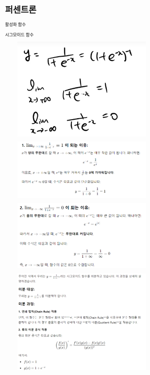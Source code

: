 # 퍼센트론

활성화 함수&#x20;

시그모이드 함수

<figure><img src="../../../../../.gitbook/assets/image (4).png" alt=""><figcaption></figcaption></figure>

<figure><img src="../../../../../.gitbook/assets/image (1) (1).png" alt=""><figcaption></figcaption></figure>

<figure><img src="../../../../../.gitbook/assets/image (2) (1).png" alt=""><figcaption></figcaption></figure>

<figure><img src="../../../../../.gitbook/assets/image (3) (1).png" alt=""><figcaption></figcaption></figure>

